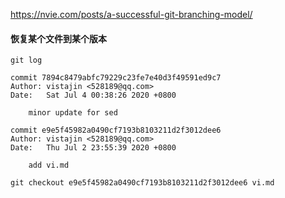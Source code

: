 https://nvie.com/posts/a-successful-git-branching-model/

#### 恢复某个文件到某个版本

```
git log

commit 7894c8479abfc79229c23fe7e40d3f49591ed9c7
Author: vistajin <528189@qq.com>
Date:   Sat Jul 4 00:38:26 2020 +0800

    minor update for sed

commit e9e5f45982a0490cf7193b8103211d2f3012dee6
Author: vistajin <528189@qq.com>
Date:   Thu Jul 2 23:55:39 2020 +0800

    add vi.md

git checkout e9e5f45982a0490cf7193b8103211d2f3012dee6 vi.md
```

